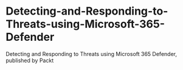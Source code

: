 # Detecting-and-Responding-to-Threats-using-Microsoft-365-Defender
Detecting and Responding to Threats using Microsoft 365 Defender, published by Packt
